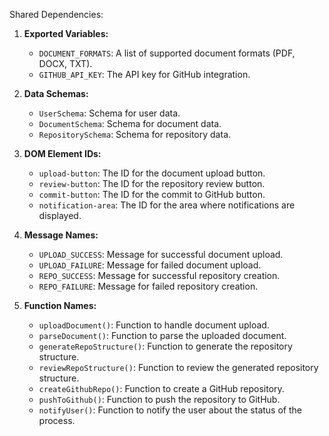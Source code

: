 Shared Dependencies:

1. **Exported Variables:**
   - `DOCUMENT_FORMATS`: A list of supported document formats (PDF, DOCX, TXT).
   - `GITHUB_API_KEY`: The API key for GitHub integration.

2. **Data Schemas:**
   - `UserSchema`: Schema for user data.
   - `DocumentSchema`: Schema for document data.
   - `RepositorySchema`: Schema for repository data.

3. **DOM Element IDs:**
   - `upload-button`: The ID for the document upload button.
   - `review-button`: The ID for the repository review button.
   - `commit-button`: The ID for the commit to GitHub button.
   - `notification-area`: The ID for the area where notifications are displayed.

4. **Message Names:**
   - `UPLOAD_SUCCESS`: Message for successful document upload.
   - `UPLOAD_FAILURE`: Message for failed document upload.
   - `REPO_SUCCESS`: Message for successful repository creation.
   - `REPO_FAILURE`: Message for failed repository creation.

5. **Function Names:**
   - `uploadDocument()`: Function to handle document upload.
   - `parseDocument()`: Function to parse the uploaded document.
   - `generateRepoStructure()`: Function to generate the repository structure.
   - `reviewRepoStructure()`: Function to review the generated repository structure.
   - `createGithubRepo()`: Function to create a GitHub repository.
   - `pushToGithub()`: Function to push the repository to GitHub.
   - `notifyUser()`: Function to notify the user about the status of the process.